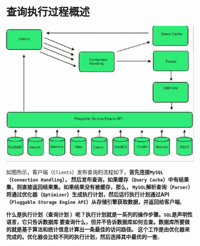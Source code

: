 查询执行过程概述
==================================================================

![客户端与数据库交互抽象架构图](img/mysql_2.gif)

如图所示，客户端（`Clients`）发布查询的流程如下，**首先连接`MySQL`（`Connection Handling`），
然后发布查询，如果缓存（`Query Cache`）中有结果集，则直接返回结果集。如果结果没有被缓存，那么，
`MySQL`解析查询（`Parser`）将通过优化器（`Qptimizer`）生成执行计划，然后运行执行计划通过API
（`Pluggable Storage Engine API`）从存储引擎获取数据，并返回给客户端**。

**什么是执行计划（查询计划 ）呢？执行计划就是一系列的操作步骤。`SQL`是声明性语言，它只告诉数据库
要查询什么，但并不告诉数据库如何去查。数据库所要做的就是基于算法和统计信息计算出一条最佳的访问路径。
这个工作是由优化器来完成的。优化器会比较不同的执行计划，然后选择其中最优的一套**。

